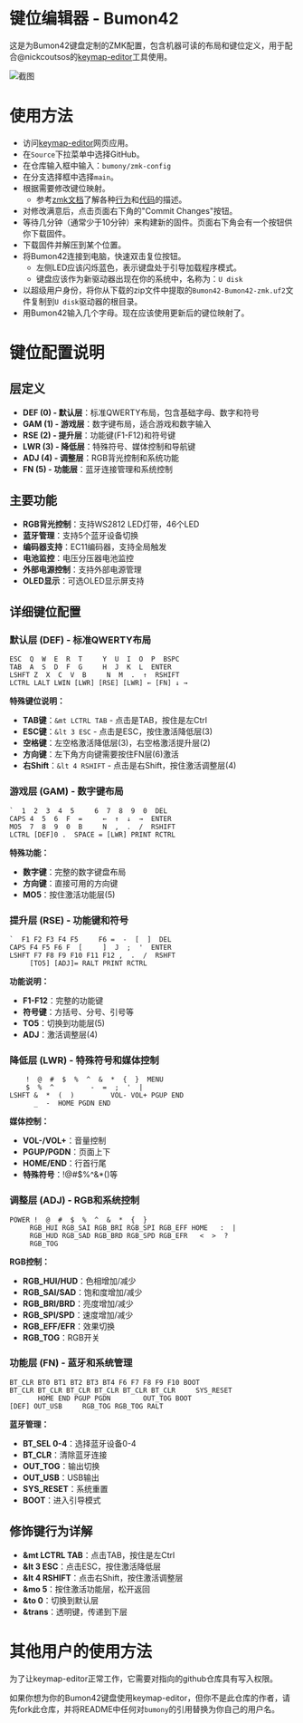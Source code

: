 # 键位编辑器 - Bumon42

这是为Bumon42键盘定制的ZMK配置，包含机器可读的布局和键位定义，用于配合@nickcoutsos的[keymap-editor](https://github.com/nickcoutsos/keymap-editor)工具使用。

![截图](./Bumon42_keymap.png)

# 使用方法

* 访问[keymap-editor](https://nickcoutsos.github.io/keymap-editor/)网页应用。
* 在`Source`下拉菜单中选择GitHub。
* 在仓库输入框中输入：`bumony/zmk-config`
* 在分支选择框中选择`main`。
* 根据需要修改键位映射。
  * 参考[zmk文档](https://zmk.dev/docs)了解各种[行为](https://zmk.dev/docs/behaviors/key-press)和[代码](https://zmk.dev/docs/codes)的描述。
* 对修改满意后，点击页面右下角的"Commit Changes"按钮。
* 等待几分钟（通常少于10分钟）来构建新的固件。页面右下角会有一个按钮供你下载固件。
* 下载固件并解压到某个位置。
* 将Bumon42连接到电脑，快速双击复位按钮。
  * 左侧LED应该闪烁蓝色，表示键盘处于引导加载程序模式。
  * 键盘应该作为新驱动器出现在你的系统中，名称为：`U disk`
* 以超级用户身份，将你从下载的zip文件中提取的`Bumon42-Bumon42-zmk.uf2`文件复制到`U disk`驱动器的根目录。
* 用Bumon42输入几个字母。现在应该使用更新后的键位映射了。

# 键位配置说明

## 层定义
- **DEF (0) - 默认层**：标准QWERTY布局，包含基础字母、数字和符号
- **GAM (1) - 游戏层**：数字键布局，适合游戏和数字输入
- **RSE (2) - 提升层**：功能键(F1-F12)和符号键
- **LWR (3) - 降低层**：特殊符号、媒体控制和导航键
- **ADJ (4) - 调整层**：RGB背光控制和系统功能
- **FN (5) - 功能层**：蓝牙连接管理和系统控制

## 主要功能
- **RGB背光控制**：支持WS2812 LED灯带，46个LED
- **蓝牙管理**：支持5个蓝牙设备切换
- **编码器支持**：EC11编码器，支持全局触发
- **电池监控**：电压分压器电池监控
- **外部电源控制**：支持外部电源管理
- **OLED显示**：可选OLED显示屏支持

## 详细键位配置

### 默认层 (DEF) - 标准QWERTY布局
```
ESC  Q  W  E  R  T     Y  U  I  O  P  BSPC
TAB  A  S  D  F  G     H  J  K  L  ENTER
LSHFT Z  X  C  V  B     N  M  .  ↑  RSHIFT
LCTRL LALT LWIN [LWR] [RSE] [LWR] ← [FN] ↓ →
```

**特殊键位说明：**
- **TAB键**：`&mt LCTRL TAB` - 点击是TAB，按住是左Ctrl
- **ESC键**：`&lt 3 ESC` - 点击是ESC，按住激活降低层(3)
- **空格键**：左空格激活降低层(3)，右空格激活提升层(2)
- **方向键**：左下角方向键需要按住FN层(6)激活
- **右Shift**：`&lt 4 RSHIFT` - 点击是右Shift，按住激活调整层(4)

### 游戏层 (GAM) - 数字键布局
```
`  1  2  3  4  5     6  7  8  9  0  DEL
CAPS 4  5  6  F  =     ←  ↑  ↓  →  ENTER
MO5  7  8  9  0  B     N  ,  .  /  RSHIFT
LCTRL [DEF]0 .  SPACE = [LWR] PRINT RCTRL
```

**特殊功能：**
- **数字键**：完整的数字键盘布局
- **方向键**：直接可用的方向键
- **MO5**：按住激活功能层(5)

### 提升层 (RSE) - 功能键和符号
```
`  F1 F2 F3 F4 F5     F6 =  -  [  ]  DEL
CAPS F4 F5 F6 F  [     ]  J  ;  '  ENTER
LSHFT F7 F8 F9 F10 F11 F12 ,  .  /  RSHFT
     [TO5] [ADJ]= RALT PRINT RCTRL
```

**功能说明：**
- **F1-F12**：完整的功能键
- **符号键**：方括号、分号、引号等
- **TO5**：切换到功能层(5)
- **ADJ**：激活调整层(4)

### 降低层 (LWR) - 特殊符号和媒体控制
```
    !  @  #  $  %  ^  &  *  {  }  MENU
    $  %  ^         -  =  ;  '  |
LSHFT &  *  (  )         VOL- VOL+ PGUP END
      _  -  HOME PGDN END
```

**媒体控制：**
- **VOL-/VOL+**：音量控制
- **PGUP/PGDN**：页面上下
- **HOME/END**：行首行尾
- **特殊符号**：!@#$%^&*()等

### 调整层 (ADJ) - RGB和系统控制
```
POWER !  @  #  $  %  ^  &  *  {  }
     RGB_HUI RGB_SAI RGB_BRI RGB_SPI RGB_EFF HOME   :  |
     RGB_HUD RGB_SAD RGB_BRD RGB_SPD RGB_EFR   <  >  ?
     RGB_TOG
```

**RGB控制：**
- **RGB_HUI/HUD**：色相增加/减少
- **RGB_SAI/SAD**：饱和度增加/减少
- **RGB_BRI/BRD**：亮度增加/减少
- **RGB_SPI/SPD**：速度增加/减少
- **RGB_EFF/EFR**：效果切换
- **RGB_TOG**：RGB开关

### 功能层 (FN) - 蓝牙和系统管理
```
BT_CLR BT0 BT1 BT2 BT3 BT4 F6 F7 F8 F9 F10 BOOT
BT_CLR BT_CLR BT_CLR BT_CLR BT_CLR BT_CLR     SYS_RESET
       HOME END PGUP PGDN        OUT_TOG BOOT
[DEF] OUT_USB     RGB_TOG RGB_TOG RALT
```

**蓝牙管理：**
- **BT_SEL 0-4**：选择蓝牙设备0-4
- **BT_CLR**：清除蓝牙连接
- **OUT_TOG**：输出切换
- **OUT_USB**：USB输出
- **SYS_RESET**：系统重置
- **BOOT**：进入引导模式

## 修饰键行为详解
- **&mt LCTRL TAB**：点击TAB，按住是左Ctrl
- **&lt 3 ESC**：点击ESC，按住激活降低层
- **&lt 4 RSHIFT**：点击右Shift，按住激活调整层
- **&mo 5**：按住激活功能层，松开返回
- **&to 0**：切换到默认层
- **&trans**：透明键，传递到下层

# 其他用户的使用方法

为了让keymap-editor正常工作，它需要对指向的github仓库具有写入权限。

如果你想为你的Bumon42键盘使用keymap-editor，但你不是此仓库的作者，请先fork此仓库，并将README中任何对`bumony`的引用替换为你自己的用户名。
